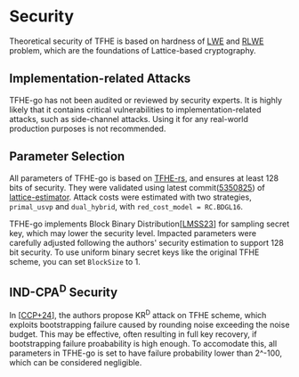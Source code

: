 # Security
Theoretical security of TFHE is based on hardness of [LWE](https://en.wikipedia.org/wiki/Learning_with_errors) and [RLWE](https://en.wikipedia.org/wiki/Ring_learning_with_errors) problem, which are the foundations of Lattice-based cryptography.

## Implementation-related Attacks
TFHE-go has not been audited or reviewed by security experts. It is highly likely that it contains critical vulnerabilities to implementation-related attacks, such as side-channel attacks. Using it for any real-world production purposes is not recommended.

## Parameter Selection
All parameters of TFHE-go is based on [TFHE-rs](https://github.com/zama-ai/tfhe-rs), and ensures at least 128 bits of security. They were validated using latest commit([5350825](https://github.com/malb/lattice-estimator/commit/53508253629d3b5d31a2ad110e85dc69391ccb95)) of [lattice-estimator](https://github.com/malb/lattice-estimator). Attack costs were estimated with two strategies, `primal_usvp` and `dual_hybrid`, with `red_cost_model = RC.BDGL16`.

TFHE-go implements Block Binary Distribution[[LMSS23](https://eprint.iacr.org/2023/958)] for sampling secret key, which may lower the security level. Impacted parameters were carefully adjusted following the authors' security estimation to support 128 bit security. To use uniform binary secret keys like the original TFHE scheme, you can set `BlockSize` to 1.

## IND-CPA<sup>D</sup> Security
In [[CCP+24](https://eprint.iacr.org/2024/127)], the authors propose KR<sup>D</sup> attack on TFHE scheme, which exploits bootstrapping failure caused by rounding noise exceeding the noise budget. This may be effective, often resulting in full key recovery, if bootstrapping failure proabability is high enough. To accomodate this, all parameters in TFHE-go is set to have failure probability lower than 2^-100, which can be considered negligible.
